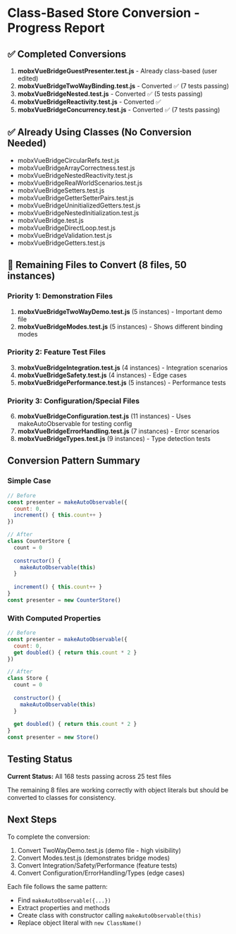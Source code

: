 # Class-Based Store Conversion - Progress Report

## ✅ Completed Conversions

1. **mobxVueBridgeGuestPresenter.test.js** - Already class-based (user edited)
2. **mobxVueBridgeTwoWayBinding.test.js** - Converted ✅ (7 tests passing)
3. **mobxVueBridgeNested.test.js** - Converted ✅ (5 tests passing)
4. **mobxVueBridgeReactivity.test.js** - Converted ✅
5. **mobxVueBridgeConcurrency.test.js** - Converted ✅ (7 tests passing)

## ✅ Already Using Classes (No Conversion Needed)

- mobxVueBridgeCircularRefs.test.js
- mobxVueBridgeArrayCorrectness.test.js
- mobxVueBridgeNestedReactivity.test.js
- mobxVueBridgeRealWorldScenarios.test.js
- mobxVueBridgeSetters.test.js
- mobxVueBridgeGetterSetterPairs.test.js
- mobxVueBridgeUninitializedGetters.test.js
- mobxVueBridgeNestedInitialization.test.js
- mobxVueBridge.test.js
- mobxVueBridgeDirectLoop.test.js
- mobxVueBridgeValidation.test.js
- mobxVueBridgeGetters.test.js

## 🔄 Remaining Files to Convert (8 files, 50 instances)

### Priority 1: Demonstration Files
1. **mobxVueBridgeTwoWayDemo.test.js** (5 instances) - Important demo file
2. **mobxVueBridgeModes.test.js** (5 instances) - Shows different binding modes

### Priority 2: Feature Test Files  
3. **mobxVueBridgeIntegration.test.js** (4 instances) - Integration scenarios
4. **mobxVueBridgeSafety.test.js** (4 instances) - Edge cases
5. **mobxVueBridgePerformance.test.js** (5 instances) - Performance tests

### Priority 3: Configuration/Special Files
6. **mobxVueBridgeConfiguration.test.js** (11 instances) - Uses makeAutoObservable for testing config
7. **mobxVueBridgeErrorHandling.test.js** (7 instances) - Error scenarios
8. **mobxVueBridgeTypes.test.js** (9 instances) - Type detection tests

## Conversion Pattern Summary

### Simple Case
```javascript
// Before
const presenter = makeAutoObservable({
  count: 0,
  increment() { this.count++ }
})

// After
class CounterStore {
  count = 0
  
  constructor() {
    makeAutoObservable(this)
  }
  
  increment() { this.count++ }
}
const presenter = new CounterStore()
```

### With Computed Properties
```javascript
// Before
const presenter = makeAutoObservable({
  count: 0,
  get doubled() { return this.count * 2 }
})

// After
class Store {
  count = 0
  
  constructor() {
    makeAutoObservable(this)
  }
  
  get doubled() { return this.count * 2 }
}
const presenter = new Store()
```

## Testing Status

**Current Status:** All 168 tests passing across 25 test files

The remaining 8 files are working correctly with object literals but should be converted to classes for consistency.

## Next Steps

To complete the conversion:

1. Convert TwoWayDemo.test.js (demo file - high visibility)
2. Convert Modes.test.js (demonstrates bridge modes)
3. Convert Integration/Safety/Performance (feature tests)
4. Convert Configuration/ErrorHandling/Types (edge cases)

Each file follows the same pattern:
- Find `makeAutoObservable({...})`
- Extract properties and methods
- Create class with constructor calling `makeAutoObservable(this)`
- Replace object literal with `new ClassName()`
